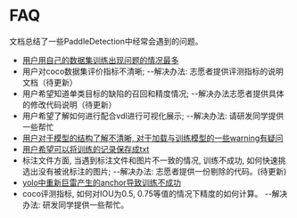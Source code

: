 # FAQ
文档总结了一些PaddleDetection中经常会遇到的问题。

- [用户用自己的数据集训练出现问题的情况最多](./x2coco_description.md)
- 用户对coco数据集评价指标不清晰; --解决办法: 志愿者提供评测指标的说明文档（待更新）
- 用户希望知道单类目标的缺陷的召回和精度情况; --解决办法志愿者提供具体的修改代码说明（待更新）
- 用户希望了解如何进行配合vdl进行可视化展示; --解决办法: 请研发同学提供一些帮忙
- [用户对于模型的结构了解不清晰, 对于加载与训练模型的一些warning有疑问](./FAQ5.md)
- [用户希望可以将训练的记录保存成txt](./FAQ6.md)
- 标注文件方面, 当遇到标注文件和图片不一致的情况, 训练不成功, 如何快速挑选出没有被讹标注的图片; --解决办法: 志愿者提供一份剔除的代码。(待更新)
- [yolo中重新巨雷产生的anchor导致训练不成功](./kMeans.md)
- coco评测指标, 如何对IOU为0.5, 0.75等值的情况下精度的如何计算。 --解决办法: 研发同学提供一些帮忙。
